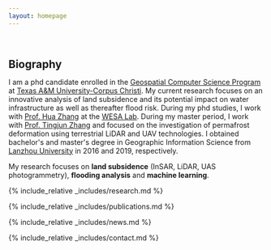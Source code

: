 ```yaml
---
layout: homepage
---
```


<h1 id="about-me"></h1>

<h2 style="margin: 60px 0px 10px;">Biography</h2>

I am a phd candidate enrolled in the [Geospatial Computer Science Program](https://www.tamucc.edu/programs/graduate-programs/geospatial-computer-science-phd.php) at [Texas A&M University-Corpus Christi](https://www.tamucc.edu/). My current research focuses on an innovative analysis of land subsidence and its potential impact on water infrastructure as well as thereafter flood risk. During my phd studies, I work with [Prof. Hua Zhang](https://www.tamucc.edu/files/php/views/faculty-details.php?profile=Hua_Zhang) at the [WESA Lab](https://www.wesalab.com/home). During my master period, I work with [Prof. Tingjun Zhang](https://scholar.google.com/citations?user=OUllNR0AAAAJ&hl=en) and focused on the investigation of permafrost deformation using terrestrial LiDAR and UAV technologies. I obtained bachelor's and master's degree in Geographic Information Science from [Lanzhou University](https://en.lzu.edu.cn/) in 2016 and 2019, respectively.


My research focuses on **land subsidence** (InSAR, LiDAR, UAS photogrammetry), **flooding analysis** and **machine learning**.

<!--<strong style="color:#e74d3c; font-weight:600"><strong style="color:#e74d3c; font-weight:600">I am currently on the academic job market, looking for postdoc and faculty positions. Please feel free to contact me if you are interested.</strong></strong>-->

{% include_relative _includes/research.md %}

{% include_relative _includes/publications.md %}

{% include_relative _includes/news.md %}

{% include_relative _includes/contact.md %}
